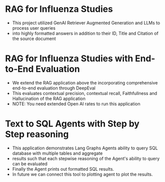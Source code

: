 # RAG for Influenza Studies
  - This project utilized GenAI Retriever Augmented Generation and LLMs to process user queries
  - into highly formatted answers in addition to their  ID, Title and Citation of the source document
# RAG for Influenza Studies with End-to-End Evaluation
  - We extend the RAG application above the incorporating comprehensive end-to-end evaluation through DeepEval
  - This evaluates contextual precision, contextual recall, Faithfullness and Hallucination of the RAG application
  - NOTE: You need extended Open AI rates to run this application
# Text to SQL Agents with Step by Step reasoning
 - This application demonstrates Lang Graphs Agents ability to query SQL database with multiple tables and aggregate
 - results such that each stepwise reasoning of the Agent's ability to query can be evaluated
 - Finally the Agent prints out formatted SQL results.
 - In future we can connect this tool to plotting agent to plot the results.
